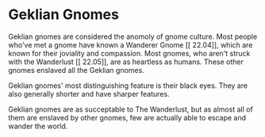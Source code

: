 # Geklian Gnomes

Geklian gnomes are considered the anomoly of gnome culture. 
Most people who've met a gnome have known a Wanderer Gnome [[ 22.04]], which are known for their joviality and compassion.
Most gnomes, who aren't struck with the Wanderlust [[ 22.05]], are as heartless as humans.
These other gnomes enslaved all the Geklian gnomes.

Geklian gnomes' most distinguishing feature is their black eyes.
They are also generally shorter and have sharper features.

Geklian gnomes are as succeptable to The Wanderlust, but as almost all of them are enslaved by other gnomes, few are actually able to escape and wander the world.
